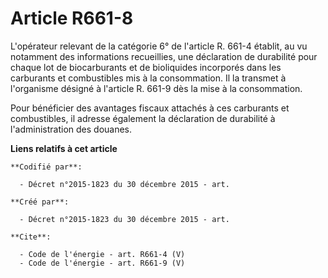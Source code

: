 # Article R661-8

L'opérateur relevant de la catégorie 6° de l'article R. 661-4 établit, au vu notamment des informations recueillies, une
déclaration de durabilité pour chaque lot de biocarburants et de bioliquides incorporés dans les carburants et combustibles
mis à la consommation. Il la transmet à l'organisme désigné à l'article R. 661-9 dès la mise à la consommation. 

Pour bénéficier des avantages fiscaux attachés à ces carburants et combustibles, il adresse également la déclaration de
durabilité à l'administration des douanes.

**Liens relatifs à cet article**

	**Codifié par**:

	  - Décret n°2015-1823 du 30 décembre 2015 - art.

	**Créé par**:

	  - Décret n°2015-1823 du 30 décembre 2015 - art.

	**Cite**:

	  - Code de l'énergie - art. R661-4 (V)
	  - Code de l'énergie - art. R661-9 (V)
